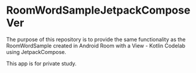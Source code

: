 # RoomWordSampleJetpackComposeVer

The purpose of this repository is to provide the same functionality as the RoomWordSample created in Android Room with a View - Kotlin Codelab using JetpackCompose.

This app is for private study.